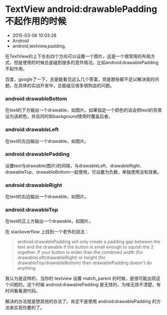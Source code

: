 # TextView android:drawablePadding 不起作用的时候
- 2015-03-06 10:03:28
- Android
- android,textview,padding,

<!--markdown-->在TextView的上下左右四个方向可以设置一个图片，这是一个很常用的布局方式，但是使用的时候总是碰到很多的意外情况。比如android:drawablePadding不起作用。


<!--more-->


百度，google了一下，总是能看见这么几个答案，但是那些都不足以解决我的问题。在具体的实战开发中，总能碰见很多很狗血的问题。

### android:drawableBottom
在text的下方输出一个drawable，如图片。如果指定一个颜色的话会把text的背景设为该颜色，并且同时和background使用时覆盖后者。

### android:drawableLeft
在text的左边输出一个drawable，如图片。

### android:drawablePadding
设置text与drawable(图片)的间隔，与drawableLeft、drawableRight、drawableTop、drawableBottom一起使用，可设置为负数，单独使用没有效果。

### android:drawableRight
在text的右边输出一个drawable，如图片。

### android:drawableTop
在text的正上方输出一个drawable，如图片。

在 stackoverflow 上找到一个老外的说法：

> android:drawablePadding will only create a padding gap between the text and the drawable if the button is small enough to squish the 2 together. If your button is wider than the combined width (for drawableLeft/drawableRight) or height (for drawableTop/drawableBottom) then drawablePadding doesn't do anything.

我认为是这样的，当你的 textview 设置 match_parent 的时候，是很可能出现这个问题的。这个时候 android:drawablePadding 是无效的，为啥无效不清楚，有时间看看源代码。

解决的办法就是想其他的办法了。肯定不是使用 android:drawablePadding 的方法来实现你要的了。